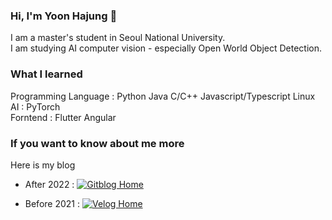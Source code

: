 ### Hi, I'm Yoon Hajung 👋
I am a master's student in Seoul National University.  
I am studying AI computer vision - especially Open World Object Detection.  

### What I learned
Programming Language : Python Java C/C++ Javascript/Typescript Linux  
AI : PyTorch  
Forntend : Flutter Angular  

### If you want to know about me more  
Here is my blog  
- After 2022 : [![Gitblog Home](https://img.shields.io/badge/Gitblog-181717?&logo=Github&logoColor=white)](https://yhajung.github.io/) 

- Before 2021 : [![Velog Home](https://img.shields.io/badge/Velog-20C997?&logo=Velog&logoColor=white)](https://velog.io/@recoder)   

<!--
[![Velog's GitHub stats](https://velog-readme-stats.vercel.app/api?name=recoder&tag=AI)](https://velog.io/@recoder/series)
-->
